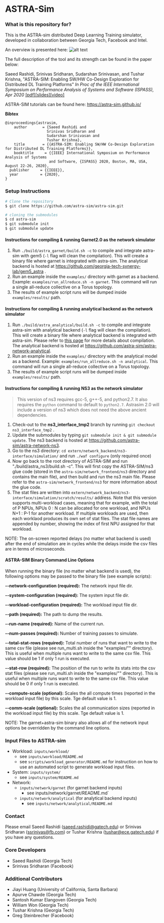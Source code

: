 # ASTRA-Sim #

### What is this repository for? ###
This is the ASTRA-sim distributed Deep Learning Training simulator, developed in collaboration between Georgia Tech, Facebook and Intel.

An overview is presented here:
![alt text](https://github.com/astra-sim/astra-sim/blob/master/docs/images/astrasim_overview_codesign.png)

The full description of the tool and its strength can be found in the paper below:

Saeed Rashidi, Srinivas Sridharan, Sudarshan Srinivasan, and Tushar Krishna,
"ASTRA-SIM: Enabling SW/HW Co-Design Exploration for Distributed DL Training Platforms"
*In Proc of the IEEE International Symposium on Performance Analysis of Systems and Software (ISPASS), Apr 2020*
[[pdf]](https://sites.gatech.edu/ece-synergy/files/2020/08/astrasim_ispass2020.pdf)[[slides]](https://cpb-us-w2.wpmucdn.com/sites.gatech.edu/dist/c/332/files/2020/08/ISPASS2020-ASTRA-SIM_talk.pdf)[[video]](https://www.youtube.com/watch?v=S-HE9yBv8_I&list=PLHJB2bhmgB7crXM7wBKIDi7OEa0UTZtrR&index=10)

ASTRA-SIM tutorials can be found here: https://astra-sim.github.io/

**Bibtex**

    @inproceedings{astrasim,
        author       = {Saeed Rashidi and
                       Srinivas Sridharan and
                       Sudarshan Srinivasan and
                       Tushar Krishna},
        title        = {{ASTRA-SIM: Enabling SW/HW Co-Design Exploration for Distributed DL Training Platforms}},
        booktitle     = {{IEEE} International Symposium on Performance Analysis of Systems
                        and Software, {ISPASS} 2020, Boston, MA, USA, August 22-26, 2020},
      publisher     = {{IEEE}},
      year          = {2020},
    }


### Setup Instructions ###

```bash
# Clone the repository
$ git clone https://github.com/astra-sim/astra-sim.git

# cloning the submodules
$ cd astra-sim
$ git submodule init
$ git submodule update
```

#### Instructions for compiling & running Garnet2.0 as the network simulator
1. Run `./build/astra_garnet/build.sh -c` to compile and integrate astra-sim with gem5 (`-l` flag will clean the compilation). This will create a binary file where garnet is integrated with astra-sim. The analytical backend is hosted at  https://github.com/georgia-tech-synergy-lab/gem5_astra .
2. Run an example inside the `examples/` directory with garnet as a backend. Example: `examples/run_allreduce.sh -n garnet`. This command will run a single all-reduce collective on a Torus topology. 
3. The results of example script runs will be dumped inside `examples/results/` path.

#### Instructions for compiling & running analytical backend as the network simulator
1. Run `./build/astra_analytical/build.sh -c` to compile and integrate astra-sim with analytical backend (`-l` flag will clean the compilation). This will create a binary file where analytical backend is integrated with astra-sim. Please refer to [this page](https://github.com/astra-sim/astra-sim/tree/master/build/astra_analytical) for more details about compilation. The analytical backend is hosted at https://github.com/astra-sim/astra-network-analytical.
2. Run an example inside the `examples/` directory with the analytical model as a backend. Example: `examples/run_allreduce.sh -n analytical`. This command will run a single all-reduce collective on a Torus topology. 
3. The results of example script runs will be dumped inside `examples/results/` path. 

#### Instructions for compiling & running NS3 as the network simulator
> This version of ns3 requires gcc-5, g++-5, and python2.7. It also requires the `python` command to default to `python2.7`. 
> Astrasim 2.0 will include a version of ns3 which does not need the above ancient dependencies.

1. Check-out to the **ns3_interface_tmp2** branch by running `git checkout ns3_interface_tmp2` .
2. Update the submodules by typing `git submodule init & git submodule update`. The ns3 backend is hosted at https://github.com/astra-sim/astra-network-ns3.
3. Go to the ns3 directory: `cd extern/network_backend/ns3-interface/simulation/` and run `./waf configure` (only required once)
4. Now go back to the root directory of ASTRA-SIM and run "./build/astra_ns3/build.sh -c". This will first copy the ASTRA-SIM/ns3 glue code (stored in the `astra-sim/network_frontend/ns3` directory and contains the main file), and then build and run the ns3 main file. Please refer to the `astra-sim/network_frontend/ns3` for more information about the glue code.
5. The stat files are written into `extern/network_backend/ns3-interface/simulation/scratch/results/` address. Note that this version supports multi-workload cases, meaning that for example, with the total of P NPUs, NPUs 0 : N can be allocated for one workload, and NPUs N+1 : P-1 for another workload. If multiple workloads are used, then each worklaod produces its own set of stat files. The stat file names are appended by number, showing the index of first NPU assigned for that workload.

NOTE: The on-screen reported delays (no matter what backend is used) after the end of simulation are in cycles while the delays inside the csv files are in terms of microseconds.

#### ASTRA-SIM Binary Command Line Options
When running the binary file (no matter what backend is used), the following options may be passed to the binary file (see example scripts):

**--network-configuration (required):** The network input file dir.

**--system-configuration  (required):** The system input file dir.

**--workload-configuration (required):** The workload input file dir.

**--path (required):** The path to dump the results.

**--run-name  (required):** Name of the current run.

**--num-passes  (required):** Number of training passes to simulate.

**--total-stat-rows (required):** Total number of runs that want to write to the same csv file (please see run_multi.sh inside the "examples/"" directory). This is useful when multiple runs want to write to the same csv file. This value should be 1 if only 1 run is executed. 

**--stat-row  (required):** The position of the run to write its stats into the csv stat files (please see run_multi.sh inside the "examples/"" directory). This is useful when multiple runs want to write to the same csv file. This value should be 0 if only 1 run is executed.

**--compute-scale (optional):** Scales the all compute times (reported in the workload input file) by this scale. Tge default value is 1.

**--comm-scale  (optional):** Scales the all communication sizes (reported in the workload input file) by this scale. Tge default value is 1.

NOTE: The garnet+astra-sim binary also allows all of the network input options be overridden by the command line options. 

### Input Files to ASTRA-sim ###

* Workload: `inputs/workload/`
   * see `inputs/workload/README.md`
   * see `scripts/workload_generator/README.md` for instruction on how to use an automated script to generate workload input files.
* System: `inputs/system/`
   * see `inputs/system/README.md`
* Network: 
    * `inputs/network/garnet` (for garnet backend inputs)
      * see inputs/network/garnet/README.md`
    * `inputs/network/analytical` (for analytical backend inputs)
      * see `inputs/network/analytical/README.md`
    

### Contact ###
Please email Saeed Rashidi (saeed.rashidi@gatech.edu) or Srinivas Sridharan (ssrinivas@fb.com) or Tushar Krishna (tushar@ece.gatech.edu) if you have any questions.

### Core Developers ###
* Saeed Rashidi (Georgia Tech)
* Srinivas Sridharan (Facebook)

### Additional Contributors ###
* Jiayi Huang (University of California, Santa Barbara)
* Apurve Chawde (Georgia Tech)
* Santosh Kumar Elangoven (Georgia Tech)
* William Won (Georgia Tech)
* Tushar Krishna (Georgia Tech)
* Greg Steinbrecher (Facebook)
